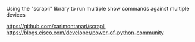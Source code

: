 Using the "scrapli" library to run multiple show commands against multiple devices

https://github.com/carlmontanari/scrapli
https://blogs.cisco.com/developer/power-of-python-community
